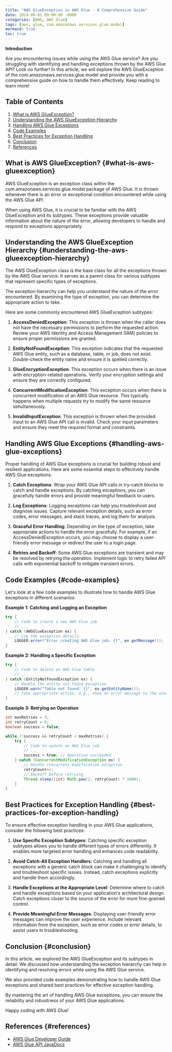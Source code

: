 ```yaml
---
title: "AWS GlueException in AWS Glue - A Comprehensive Guide"
date: 2024-06-01 09:00:00 -0000
categories: [AWS, AWS Glue]
tags: [aws, glue, com.amazonaws.services.glue.model]
mermaid: true
toc: true
---
```



**Introduction**

Are you encountering issues while using the AWS Glue service? Are you struggling with identifying and handling exceptions thrown by the AWS Glue API? Look no further! In this article, we will explore the AWS GlueException of the com.amazonaws.services.glue.model and provide you with a comprehensive guide on how to handle them effectively. Keep reading to learn more!

## Table of Contents
1. [What is AWS GlueException?](#what-is-aws-glueexception)
2. [Understanding the AWS GlueException Hierarchy](#understanding-the-aws-glueexception-hierarchy)
3. [Handling AWS Glue Exceptions](#handling-aws-glue-exceptions)
4. [Code Examples](#code-examples)
5. [Best Practices for Exception Handling](#best-practices-for-exception-handling)
6. [Conclusion](#conclusion)
7. [References](#references)

## What is AWS GlueException? {#what-is-aws-glueexception}

AWS GlueException is an exception class within the com.amazonaws.services.glue.model package of AWS Glue. It is thrown whenever there is an error or exceptional condition encountered while using the AWS Glue API.

When using AWS Glue, it is crucial to be familiar with the AWS GlueException and its subtypes. These exceptions provide valuable information about the nature of the error, allowing developers to handle and respond to exceptions appropriately.

## Understanding the AWS GlueException Hierarchy {#understanding-the-aws-glueexception-hierarchy}

The AWS GlueException class is the base class for all the exceptions thrown by the AWS Glue service. It serves as a parent class for various subtypes that represent specific types of exceptions.

The exception hierarchy can help you understand the nature of the error encountered. By examining the type of exception, you can determine the appropriate action to take.

Here are some commonly encountered AWS GlueException subtypes:

1. **AccessDeniedException**: This exception is thrown when the caller does not have the necessary permissions to perform the requested action. Review your AWS Identity and Access Management (IAM) policies to ensure proper permissions are granted.

2. **EntityNotFoundException**: This exception indicates that the requested AWS Glue entity, such as a database, table, or job, does not exist. Double-check the entity name and ensure it is spelled correctly.

3. **GlueEncryptionException**: This exception occurs when there is an issue with encryption-related operations. Verify your encryption settings and ensure they are correctly configured.

4. **ConcurrentModificationException**: This exception occurs when there is concurrent modification of an AWS Glue resource. This typically happens when multiple requests try to modify the same resource simultaneously.

5. **InvalidInputException**: This exception is thrown when the provided input to an AWS Glue API call is invalid. Check your input parameters and ensure they meet the required format and constraints.

## Handling AWS Glue Exceptions {#handling-aws-glue-exceptions}

Proper handling of AWS Glue exceptions is crucial for building robust and resilient applications. Here are some essential steps to effectively handle AWS Glue exceptions:

1. **Catch Exceptions**: Wrap your AWS Glue API calls in try-catch blocks to catch and handle exceptions. By catching exceptions, you can gracefully handle errors and provide meaningful feedback to users.

2. **Log Exceptions**: Logging exceptions can help you troubleshoot and diagnose issues. Capture relevant exception details, such as error codes, error messages, and stack traces, and log them for analysis.

3. **Graceful Error Handling**: Depending on the type of exception, take appropriate actions to handle the error gracefully. For example, if an AccessDeniedException occurs, you may choose to display a user-friendly error message or redirect the user to a login page.

4. **Retries and Backoff**: Some AWS Glue exceptions are transient and may be resolved by retrying the operation. Implement logic to retry failed API calls with exponential backoff to mitigate transient errors.

## Code Examples {#code-examples}

Let's look at a few code examples to illustrate how to handle AWS Glue exceptions in different scenarios:

**Example 1: Catching and Logging an Exception**

```java
try {
    // Code to create a new AWS Glue job
    // ...
} catch (AWSGlueException ex) {
    // Log the exception details
    LOGGER.error("Error creating AWS Glue job: {}", ex.getMessage());
}
```

**Example 2: Handling a Specific Exception**

```java
try {
    // Code to delete an AWS Glue table
    // ...
} catch (EntityNotFoundException ex) {
    // Handle the entity not found exception
    LOGGER.warn("Table not found: {}", ex.getEntityName());
    // Take appropriate action, e.g., show an error message to the user
}
```

**Example 3: Retrying an Operation**

```java
int maxRetries = 3;
int retryCount = 0;
boolean success = false;

while (!success && retryCount < maxRetries) {
    try {
        // Code to update an AWS Glue job
        // ...
        success = true; // Operation succeeded
    } catch (ConcurrentModificationException ex) {
        // Handle concurrent modification exception
        retryCount++;
        // Backoff before retrying
        Thread.sleep((int) Math.pow(2, retryCount) * 1000);
    }
}
```

## Best Practices for Exception Handling {#best-practices-for-exception-handling}

To ensure effective exception handling in your AWS Glue applications, consider the following best practices:

1. **Use Specific Exception Subtypes**: Catching specific exception subtypes allows you to handle different types of errors differently. It enables more targeted error handling and enhances code readability.

2. **Avoid Catch-All Exception Handlers**: Catching and handling all exceptions with a generic catch block can make it challenging to identify and troubleshoot specific issues. Instead, catch exceptions explicitly and handle them accordingly.

3. **Handle Exceptions at the Appropriate Level**: Determine where to catch and handle exceptions based on your application's architectural design. Catch exceptions closer to the source of the error for more fine-grained control.

4. **Provide Meaningful Error Messages**: Displaying user-friendly error messages can improve the user experience. Include relevant information from the exception, such as error codes or error details, to assist users in troubleshooting.

## Conclusion {#conclusion}

In this article, we explored the AWS GlueException and its subtypes in detail. We discussed how understanding the exception hierarchy can help in identifying and resolving errors while using the AWS Glue service.

We also provided code examples demonstrating how to handle AWS Glue exceptions and shared best practices for effective exception handling.

By mastering the art of handling AWS Glue exceptions, you can ensure the reliability and robustness of your AWS Glue applications.

Happy coding with AWS Glue!

## References {#references}

- [AWS Glue Developer Guide](https://docs.aws.amazon.com/glue/latest/dg/awsglue-api-exceptions.html)
- [AWS Glue API JavaDocs](https://docs.aws.amazon.com/AWSJavaSDK/latest/javadoc/com/amazonaws/services/glue/model/AWSGlueException.html)